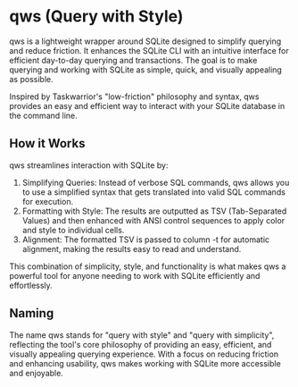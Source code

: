 # qws (Query with Style)

qws is a lightweight wrapper around SQLite designed to simplify querying and reduce friction. It enhances the SQLite CLI with an intuitive interface for efficient day-to-day querying and transactions. The goal is to make querying and working with SQLite as simple, quick, and visually appealing as possible.

Inspired by Taskwarrior's "low-friction" philosophy and syntax, qws provides an easy and efficient way to interact with your SQLite database in the command line.

## How it Works

qws streamlines interaction with SQLite by:

1. Simplifying Queries: Instead of verbose SQL commands, qws allows you to use a simplified syntax that gets translated into valid SQL commands for execution.
2. Formatting with Style: The results are outputted as TSV (Tab-Separated Values) and then enhanced with ANSI control sequences to apply color and style to individual cells.
3. Alignment: The formatted TSV is passed to column -t for automatic alignment, making the results easy to read and understand.

This combination of simplicity, style, and functionality is what makes qws a powerful tool for anyone needing to work with SQLite efficiently and effortlessly.

## Naming

The name qws stands for "query with style" and "query with simplicity", reflecting the tool's core philosophy of providing an easy, efficient, and visually appealing querying experience. With a focus on reducing friction and enhancing usability, qws makes working with SQLite more accessible and enjoyable.
